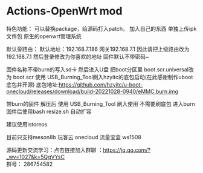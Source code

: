
# Actions-OpenWrt mod


特色功能： 可以替换package，给源码打入patch， 加入自己的东西
单独上传ipk文件包
原生的openwrt管理系统


默认旁路由：
默认地址：192.168.7.186 网关192.168.7.1
因此请把上级路由改为192.168.7.1 然后登录修改为你喜欢的地址
固件默认不带密码~

固件名称不带burn的写入sd卡 然后进入U盘 把boot分区里 boot.scr.universal改为 boot.scr
使用 USB_Burning_Tool刷入hzyitc的底包启动(在此感谢制作uboot底包并开源) 底包地址:https://github.com/hzyitc/u-boot-onecloud/releases/download/build-20221028-0940/eMMC.burn.img

带burn的固件 解压后 使用 USB_Burning_Tool 刷入使用 不需要刷底包
进入burn固件后使用bash resize.sh 自动扩容


建议使用istoreos

目前只支持meson8b 玩客云 onecloud  流量宝盒 ws1508

源码更新交流学习：点击链接加入群聊 ：https://jq.qq.com/?_wv=1027&k=5QgVYsC  
群号： 286754582



